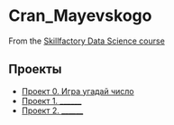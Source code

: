 # Cran_Mayevskogo
From the [Skillfactory Data Science course](https://skillfactory.ru/data-scientist)

## Проекты

* [Проект 0. Игра угадай число](https://github.com/John-Trivolta/Cran_Mayevskogo)
* [Проект 1. ______](____)
* [Проект 2. ______](____)
